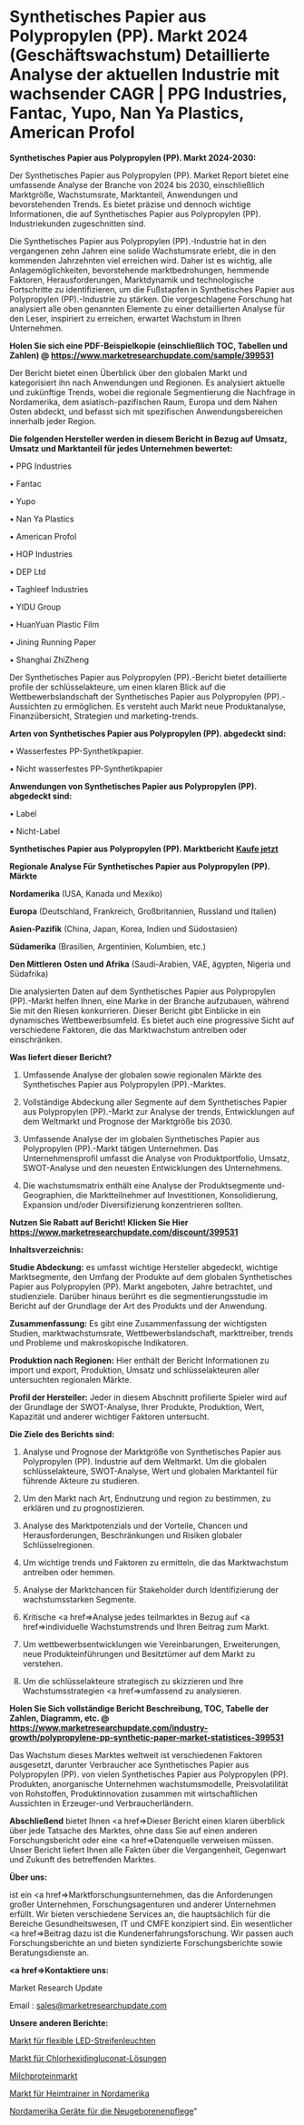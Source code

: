 # Synthetisches Papier aus Polypropylen (PP). Markt 2024 (Geschäftswachstum) Detaillierte Analyse der aktuellen Industrie mit wachsender CAGR | PPG Industries, Fantac, Yupo, Nan Ya Plastics, American Profol

<strong>Synthetisches Papier aus Polypropylen (PP). Markt 2024-2030:</strong>

Der Synthetisches Papier aus Polypropylen (PP). Market Report bietet eine umfassende Analyse der Branche von 2024 bis 2030, einschließlich Marktgröße, Wachstumsrate, Marktanteil, Anwendungen und bevorstehenden Trends. Es bietet präzise und dennoch wichtige Informationen, die auf Synthetisches Papier aus Polypropylen (PP). Industriekunden zugeschnitten sind.

Die Synthetisches Papier aus Polypropylen (PP).-Industrie hat in den vergangenen zehn Jahren eine solide Wachstumsrate erlebt, die in den kommenden Jahrzehnten viel erreichen wird. Daher ist es wichtig, alle Anlagemöglichkeiten, bevorstehende marktbedrohungen, hemmende Faktoren, Herausforderungen, Marktdynamik und technologische Fortschritte zu identifizieren, um die Fußstapfen in Synthetisches Papier aus Polypropylen (PP).-Industrie zu stärken. Die vorgeschlagene Forschung hat analysiert alle oben genannten Elemente zu einer detaillierten Analyse für den Leser, inspiriert zu erreichen, erwartet Wachstum in Ihren Unternehmen.

<strong>Holen Sie sich eine PDF-Beispielkopie (einschließlich TOC, Tabellen und Zahlen) @
</strong><strong><a href=https://www.marketresearchupdate.com/sample/399531><strong>https://www.marketresearchupdate.com/sample/399531</u></font></a></strong></strong>

Der Bericht bietet einen Überblick über den globalen Markt und kategorisiert ihn nach Anwendungen und Regionen. Es analysiert aktuelle und zukünftige Trends, wobei die regionale Segmentierung die Nachfrage in Nordamerika, dem asiatisch-pazifischen Raum, Europa und dem Nahen Osten abdeckt, und befasst sich mit spezifischen Anwendungsbereichen innerhalb jeder Region.

<strong>Die folgenden Hersteller werden in diesem Bericht in Bezug auf Umsatz, Umsatz und Marktanteil für jedes Unternehmen bewertet:</strong>

• PPG Industries

• Fantac

• Yupo

• Nan Ya Plastics

• American Profol

• HOP Industries

• DEP Ltd

• Taghleef Industries

• YIDU Group

• HuanYuan Plastic Film

• Jining Running Paper

• Shanghai ZhiZheng

Der Synthetisches Papier aus Polypropylen (PP).-Bericht bietet detaillierte profile der schlüsselakteure, um einen klaren Blick auf die Wettbewerbslandschaft der Synthetisches Papier aus Polypropylen (PP).-Aussichten zu ermöglichen. Es versteht auch Markt neue Produktanalyse, Finanzübersicht, Strategien und marketing-trends.

<strong>Arten von Synthetisches Papier aus Polypropylen (PP). abgedeckt sind:</strong>

• Wasserfestes PP-Synthetikpapier.

• Nicht wasserfestes PP-Synthetikpapier

<strong>Anwendungen von Synthetisches Papier aus Polypropylen (PP). abgedeckt sind:</strong>

• Label

• Nicht-Label

<strong>Synthetisches Papier aus Polypropylen (PP). Marktbericht <a href=https://www.marketresearchupdate.com/buynow/399531>Kaufe jetzt</a></strong>

<strong>Regionale Analyse Für Synthetisches Papier aus Polypropylen (PP). Märkte</strong>

<strong>Nordamerika</strong> (USA, Kanada und Mexiko)

<strong>Europa</strong> (Deutschland, Frankreich, Großbritannien, Russland und Italien)

<strong>Asien-Pazifik</strong> (China, Japan, Korea, Indien und Südostasien)

<strong>Südamerika</strong> (Brasilien, Argentinien, Kolumbien, etc.)

<strong>Den Mittleren</strong> <strong>Osten und Afrika</strong> (Saudi-Arabien, VAE, ägypten, Nigeria und Südafrika)

Die analysierten Daten auf dem Synthetisches Papier aus Polypropylen (PP).-Markt helfen Ihnen, eine Marke in der Branche aufzubauen, während Sie mit den Riesen konkurrieren. Dieser Bericht gibt Einblicke in ein dynamisches Wettbewerbsumfeld. Es bietet auch eine progressive Sicht auf verschiedene Faktoren, die das Marktwachstum antreiben oder einschränken.

<strong>Was liefert dieser Bericht?</strong>

1. Umfassende Analyse der globalen sowie regionalen Märkte des Synthetisches Papier aus Polypropylen (PP).-Marktes.

2. Vollständige Abdeckung aller Segmente auf dem Synthetisches Papier aus Polypropylen (PP).-Markt zur Analyse der trends, Entwicklungen auf dem Weltmarkt und Prognose der Marktgröße bis 2030.

3. Umfassende Analyse der im globalen Synthetisches Papier aus Polypropylen (PP).-Markt tätigen Unternehmen. Das Unternehmensprofil umfasst die Analyse von Produktportfolio, Umsatz, SWOT-Analyse und den neuesten Entwicklungen des Unternehmens.

4. Die wachstumsmatrix enthält eine Analyse der Produktsegmente und-Geographien, die Marktteilnehmer auf Investitionen, Konsolidierung, Expansion und/oder Diversifizierung konzentrieren sollten.

<strong>Nutzen Sie Rabatt auf Bericht! Klicken Sie Hier
</strong><strong><a href=https://www.marketresearchupdate.com/discount/399531>https://www.marketresearchupdate.com/discount/399531</b></u></font></strong></a>

<strong>Inhaltsverzeichnis:</strong>

<strong>Studie Abdeckung:</strong> es umfasst wichtige Hersteller abgedeckt, wichtige Marktsegmente, den Umfang der Produkte auf dem globalen Synthetisches Papier aus Polypropylen (PP). Markt angeboten, Jahre betrachtet, und studienziele. Darüber hinaus berührt es die segmentierungsstudie im Bericht auf der Grundlage der Art des Produkts und der Anwendung.

<strong>Zusammenfassung:</strong> Es gibt eine Zusammenfassung der wichtigsten Studien, marktwachstumsrate, Wettbewerbslandschaft, markttreiber, trends und Probleme und makroskopische Indikatoren.

<strong>Produktion nach Regionen:</strong> Hier enthält der Bericht Informationen zu import und export, Produktion, Umsatz und schlüsselakteuren aller untersuchten regionalen Märkte.

<strong>Profil der Hersteller:</strong> Jeder in diesem Abschnitt profilierte Spieler wird auf der Grundlage der SWOT-Analyse, Ihrer Produkte, Produktion, Wert, Kapazität und anderer wichtiger Faktoren untersucht.

<strong>Die Ziele des Berichts sind:</strong>

1) Analyse und Prognose der Marktgröße von Synthetisches Papier aus Polypropylen (PP). Industrie auf dem Weltmarkt.
Um die globalen schlüsselakteure, SWOT-Analyse, Wert und globalen Marktanteil für führende Akteure zu studieren.

2) Um den Markt nach Art, Endnutzung und region zu bestimmen, zu erklären und zu prognostizieren.

3) Analyse des Marktpotenzials und der Vorteile, Chancen und Herausforderungen, Beschränkungen und Risiken globaler Schlüsselregionen.

4) Um wichtige trends und Faktoren zu ermitteln, die das Marktwachstum antreiben oder hemmen.

5) Analyse der Marktchancen für Stakeholder durch Identifizierung der wachstumsstarken Segmente.

6) Kritische <a href=>Analyse</a> jedes teilmarktes in Bezug auf <a href=>individuelle</a> Wachstumstrends und Ihren Beitrag zum Markt.

7) Um wettbewerbsentwicklungen wie Vereinbarungen, Erweiterungen, neue Produkteinführungen und Besitztümer auf dem Markt zu verstehen.

8) Um die schlüsselakteure strategisch zu skizzieren und Ihre Wachstumsstrategien <a href=>umfassend</a> zu analysieren.

<strong>Holen Sie Sich vollständige Bericht Beschreibung, TOC, Tabelle der Zahlen, Diagramm, etc. @ </strong><strong><a href=https://www.marketresearchupdate.com/industry-growth/polypropylene-pp-synthetic-paper-market-statistices-399531>https://www.marketresearchupdate.com/industry-growth/polypropylene-pp-synthetic-paper-market-statistices-399531</a></font></strong>

Das Wachstum dieses Marktes weltweit ist verschiedenen Faktoren ausgesetzt, darunter Verbraucher ace Synthetisches Papier aus Polypropylen (PP). von vielen Synthetisches Papier aus Polypropylen (PP). Produkten, anorganische Unternehmen wachstumsmodelle, Preisvolatilität von Rohstoffen, Produktinnovation zusammen mit wirtschaftlichen Aussichten in Erzeuger-und Verbraucherländern.

<strong>Abschließend</strong> bietet Ihnen <a href=>Dieser</a> Bericht einen klaren überblick über jede Tatsache des Marktes, ohne dass Sie auf einen anderen Forschungsbericht oder eine <a href=>Datenquelle</a> verweisen müssen. Unser Bericht liefert Ihnen alle Fakten über die Vergangenheit, Gegenwart und Zukunft des betreffenden Marktes.

<strong>Über uns:</strong>

 ist ein <a href=>Marktfors</a>chungsunternehmen, das die Anforderungen großer Unternehmen, Forschungsagenturen und anderer Unternehmen erfüllt. Wir bieten verschiedene Services an, die hauptsächlich für die Bereiche Gesundheitswesen, IT und CMFE konzipiert sind. Ein wesentlicher <a href=>Beitrag</a> dazu ist die Kundenerfahrungsforschung. Wir passen auch Forschungsberichte an und bieten syndizierte Forschungsberichte sowie Beratungsdienste an.

<strong><a href=>Kontaktiere uns:</a></strong>

Market Research Update

Email : sales@marketresearchupdate.com

<strong>Unsere anderen Berichte:</strong>

<a href=https://www.linkedin.com/pulse/flex-led-strip-lights-market-analysis-understanding>Markt für flexible LED-Streifenleuchten</a>

<a href=https://www.linkedin.com/pulse/chlorhexidine-gluconate-solution-market>Markt für Chlorhexidingluconat-Lösungen</a>

<a href=https://www.linkedin.com/pulse/milk-protein-market-research-report-reveals>Milchproteinmarkt</a>

<a href=https://www.linkedin.com/pulse/north-america-exercise-bikes-market-analysis-outlooks>Markt für Heimtrainer in Nordamerika</a>

<a href=https://www.linkedin.com/pulse/north-america-neonatal-infant-care-equipment>Nordamerika Geräte für die Neugeborenenpflege</a>"
